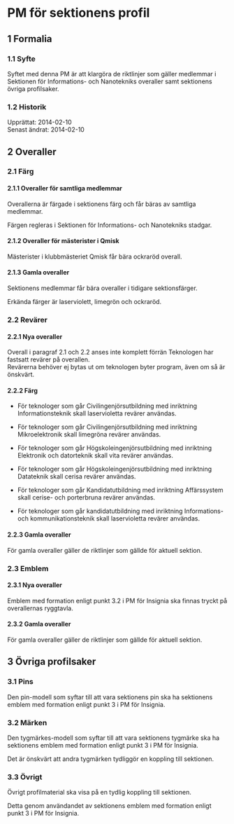 # PM för sektionens profil

## 1 Formalia
### 1.1 Syfte
Syftet med denna PM är att klargöra de riktlinjer som gäller medlemmar i Sektionen för Informations- och Nanotekniks overaller samt sektionens övriga profilsaker.

### 1.2 Historik
Upprättat: 2014-02-10  
Senast ändrat: 2014-02-10

## 2 Overaller
### 2.1 Färg
#### 2.1.1 Overaller för samtliga medlemmar
Overallerna är färgade i sektionens färg och får bäras av samtliga medlemmar.

Färgen regleras i Sektionen för Informations- och Nanotekniks stadgar.

#### 2.1.2 Overaller för mästerister i Qmisk
Mästerister i klubbmästeriet Qmisk får bära ockraröd overall.

#### 2.1.3 Gamla overaller
Sektionens medlemmar får bära overaller i tidigare sektionsfärger.

Erkända färger är laserviolett, limegrön och ockraröd.

### 2.2 Revärer
#### 2.2.1 Nya overaller
Overall i paragraf 2.1 och 2.2 anses inte komplett förrän Teknologen har fastsatt revärer på overallen.  
Revärerna behöver ej bytas ut om teknologen byter program, även om så är önskvärt.

#### 2.2.2 Färg

- För teknologer som går Civilingenjörsutbildning med inriktning Informationsteknik skall laservioletta revärer användas.

- För teknologer som går Civilingenjörsutbildning med inriktning Mikroelektronik skall limegröna revärer användas.

- För teknologer som går Högskoleingenjörsutbildning med inriktning Elektronik och datorteknik skall vita revärer användas.

- För teknologer som går Högskoleingenjörsutbildning med inriktning Datateknik skall cerisa revärer användas.

- För teknologer som går Kandidatutbildning med inriktning Affärssystem skall cerise- och porterbruna revärer användas.

- För teknologer som går kandidatutbildning med inriktning Informations- och kommunikationsteknik skall laservioletta revärer användas.

#### 2.2.3 Gamla overaller
För gamla overaller gäller de riktlinjer som gällde för aktuell sektion.

### 2.3 Emblem
#### 2.3.1 Nya overaller
Emblem med formation enligt punkt 3.2 i PM för Insignia ska finnas tryckt på overallernas ryggtavla.

#### 2.3.2 Gamla overaller
För gamla overaller gäller de riktlinjer som gällde för aktuell sektion.

## 3 Övriga profilsaker
### 3.1 Pins
Den pin-modell som syftar till att vara sektionens pin ska ha sektionens emblem med formation enligt punkt 3 i PM för Insignia.

### 3.2 Märken
Den tygmärkes-modell som syftar till att vara sektionens tygmärke ska ha sektionens emblem med formation enligt punkt 3 i PM för Insignia.

Det är önskvärt att andra tygmärken tydliggör en koppling till sektionen.

### 3.3 Övrigt
Övrigt profilmaterial ska visa på en tydlig koppling till sektionen.

Detta genom användandet av sektionens emblem med formation enligt punkt 3 i PM för Insignia.
